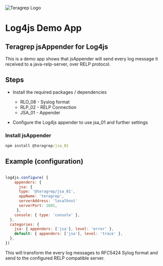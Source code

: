 ![Teragrep Logo](https://avatars.githubusercontent.com/u/71876378?s=200&v=4)

# Log4js Demo App


## Teragrep jsAppender for Log4js

This is a demo app shows that jsAppender will send every log message it received to a java-relp-server, over RELP protocol.

## Steps
- Install the required packages / dependencies
     - RLO_08 - Syslog format
     - RLP_02 - RELP Connection
     - JSA_01 - Appender

- Configure the Log4js appender to use jsa_01 and further settings 

### Install jsAppender

```cmd
npm install @teragrep/jsa_01
```


## Example (configuration)

```javascript

log4js.configure( {
    appenders: {
      jsa: { 
      type: '@teragrep/jsa_01',
      appName: 'teragrep',
      serverAddress: 'localhost'
      serverPort: 1601,
     },
    console: { type: 'console' },
  },
  categories: {
    jsa: { appenders: ['jsa'], level: 'error' },
    default: { appenders: ['jsa'], level: 'trace' },
  },
})

```
This will transform the every log messages to RFC5424 Sylog format and send to the configured RELP compatible server.  





